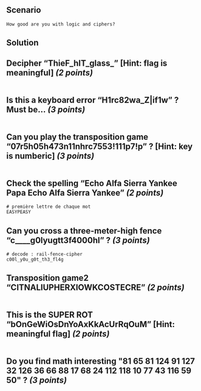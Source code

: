 
# 

## Scenario

```
How good are you with logic and ciphers?
```

## Solution

## Decipher “ThieF_hIT_glass_” [Hint: flag is meaningful] _(2 points)_


```
```


## Is this a keyboard error “H1rc82wa_Z|if1w” ? Must be... _(3 points)_


```
```


## Can you play the transposition game “07r5h05h473n11nhrc7553!111p7!p” ? [Hint: key is numberic] _(3 points)_


```

```


## Check the spelling “Echo Alfa Sierra Yankee Papa Echo Alfa Sierra Yankee” _(2 points)_


```
# première lettre de chaque mot
EASYPEASY
```


## Can you cross a three-meter-high fence “c____g0lyugtt3f4000hl” ? _(3 points)_


```
# decode : rail-fence-cipher
c00l_y0u_g0t_th3_fl4g
```


## Transposition game2 “CITNALIUPHERXIOWKCOSTECRE” _(2 points)_


```
```


## This is the SUPER ROT “bOnGeWiOsDnYoAxKkAcUrRqOuM” [Hint: meaningful flag] _(2 points)_

```
```

## Do you find math interesting "81 65 81 124 91 127 32 126 36 66 88 17 68 24 112 118 10 77 43 116 59 50" ? _(3 points)_


```
```
